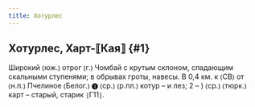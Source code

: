 ```yaml
---
title: Хотурлес
---
```

## Хотурлес, Харт-⟦Кая⟧ {#1}

Широкий ⦅юж.⦆ отрог ⦅г.⦆ Чомбай с крутым склоном, спадающим скальными ступенями; в обрывах гроты, навесы. В 0,4 км. к ⦅СВ⦆ от ⦅н.п.⦆ Пчелиное ⦅Белог.⦆ ❶ ⦅ср.⦆ ⦅р.пл.⦆ котур – и лез; 2 – ) ⦅ср.⦆ ⦅тюрк.⦆ карт – старый, старик ⦃Г11⦄.
